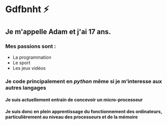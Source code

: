 # Gdfbnht ⚡

## Je m'appelle **Adam** et j'ai **17 ans**.

### Mes passions sont :
- La programmation
- Le sport
- Les jeux vidéos

### Je code principalement en _python_ même si je m'interesse aux autres langages

#### Je suis actuellement entrain de concevoir un micro-processeur
#### Je suis donc en plein apprentissage du fonctionnement des ordinateurs, particulièrement au niveau des processeurs et de la mémoire
<!--
**Gdfbnht/Gdfbnht** is a ✨ _special_ ✨ repository because its `README.md` (this file) appears on your GitHub profile.

Here are some ideas to get you started:

- 🔭 I’m currently working on ...
- 🌱 I’m currently learning ...
- 👯 I’m looking to collaborate on ...
- 🤔 I’m looking for help with ...
- 💬 Ask me about ...
- 📫 How to reach me: ...
- 😄 Pronouns: ...
- ⚡ Fun fact: ...
-->
